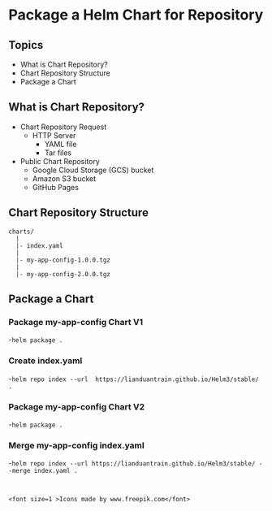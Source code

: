 
# Package a Helm Chart for Repository
## Topics
- What is Chart Repository?      
- Chart Repository Structure 
- Package a Chart    
## What is Chart Repository?
- Chart Repository Request
  - HTTP Server
    - YAML file
    - Tar files  
- Public Chart Repository
  - Google Cloud Storage (GCS) bucket
  - Amazon S3 bucket
  - GitHub Pages

## Chart Repository Structure 

```
charts/
  |
  |- index.yaml
  |
  |- my-app-config-1.0.0.tgz
  |
  |- my-app-config-2.0.0.tgz
```
## Package a Chart
### Package my-app-config Chart V1
-`helm package .`
### Create index.yaml
-`helm repo index --url  https://lianduantrain.github.io/Helm3/stable/ .`
### Package my-app-config Chart V2
-`helm package .`
### Merge my-app-config index.yaml
-`helm repo index --url https://lianduantrain.github.io/Helm3/stable/ --merge index.yaml .`
  
```


<font size=1 >Icons made by www.freepik.com</font> 

    